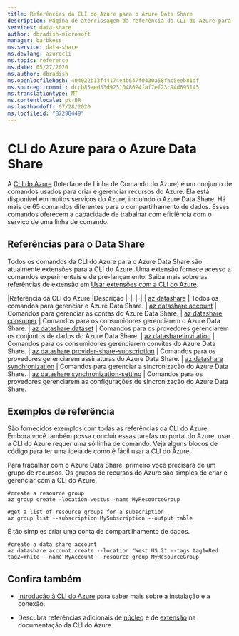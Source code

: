 ```yaml
---
title: Referências da CLI do Azure para o Azure Data Share
description: Página de aterrissagem da referência da CLI do Azure para o Azure Data Share
services: data-share
author: dbradish-microsoft
manager: barbkess
ms.service: data-share
ms.devlang: azurecli
ms.topic: reference
ms.date: 05/27/2020
ms.author: dbradish
ms.openlocfilehash: 404022b13f44174e4b647f0430a58fac5eeb81df
ms.sourcegitcommit: dccb85aed33d9251048024faf7ef23c94d695145
ms.translationtype: MT
ms.contentlocale: pt-BR
ms.lasthandoff: 07/28/2020
ms.locfileid: "87298449"
---
```

# <a name="azure-cli-for-azure-data-share"></a>CLI do Azure para o Azure Data Share

A [CLI do Azure](/cli/azure/what-is-azure-cli) (Interface de Linha de Comando do Azure) é um conjunto de comandos usados para criar e gerenciar recursos do Azure.  Ela está disponível em muitos serviços do Azure, incluindo o Azure Data Share.  Há mais de 65 comandos diferentes para o compartilhamento de dados.  Esses comandos oferecem a capacidade de trabalhar com eficiência com o serviço de uma linha de comando.

## <a name="references-for-data-share"></a>Referências para o Data Share

Todos os comandos da CLI do Azure para o Azure Data Share são atualmente extensões para a CLI do Azure.  Uma extensão fornece acesso a comandos experimentais e de pré-lançamento.  Saiba mais sobre as referências de extensão em [Usar extensões com a CLI do Azure](/cli/azure/azure-cli-extensions-overview).

|Referência da CLI do Azure |Descrição
|-|-|-|
| [az datashare](/cli/azure/ext/datashare/datashare) | Todos os comandos para gerenciar o Azure Data Share.
| [az datashare account](/cli/azure/ext/datashare/datashare/account) | Comandos para gerenciar as contas do Azure Data Share.
| [az datashare consumer](/cli/azure/ext/datashare/datashare/consumer) | Comandos para os consumidores gerenciarem o Azure Data Share.
| [az datashare dataset](/cli/azure/ext/datashare/datashare/dataset) | Comandos para os provedores gerenciarem os conjuntos de dados do Azure Data Share.
| [az datashare invitation](/cli/azure/ext/datashare/datashare/invitation) | Comandos para os consumidores gerenciarem convites do Azure Data Share.
| [az datashare provider-share-subscription](/cli/azure/ext/datashare/datashare/provider-share-subscription) | Comandos para os provedores gerenciarem assinaturas do Azure Data Share.
| [az datashare synchronization](/cli/azure/ext/datashare/datashare/synchronization)  | Comandos para gerenciar a sincronização do Azure Data Share.
| [az datashare synchronization-setting](/cli/azure/ext/datashare/datashare/synchronization-setting)  | Comandos para os provedores gerenciarem as configurações de sincronização do Azure Data Share.

## <a name="reference-examples"></a>Exemplos de referência

São fornecidos exemplos com todas as referências da CLI do Azure. Embora você também possa concluir essas tarefas no portal do Azure, usar a CLI do Azure requer uma só linha de comando.  Veja alguns blocos de código para ter uma ideia de como é fácil usar a CLI do Azure.

Para trabalhar com o Azure Data Share, primeiro você precisará de um grupo de recursos.  Os grupos de recursos do Azure são simples de criar e gerenciar com a CLI do Azure.  

```azurecli
#create a resource group
az group create -location westus -name MyResourceGroup
```

```azurecli
#get a list of resource groups for a subscription
az group list --subscription MySubscription --output table
```

É tão simples criar uma conta de compartilhamento de dados.

```azurecli
#create a data share account
az datashare account create --location "West US 2" --tags tag1=Red tag2=White --name MyAccount --resource-group MyResourceGroup
```

## <a name="see-also"></a>Confira também

* [Introdução à CLI do Azure](/cli/azure/get-started-with-azure-cli) para saber mais sobre a instalação e a conexão.

* Descubra referências adicionais de [núcleo](/cli/azure/reference-index) e de [extensão](/cli/azure/azure-cli-extensions-list) na documentação da CLI do Azure.
